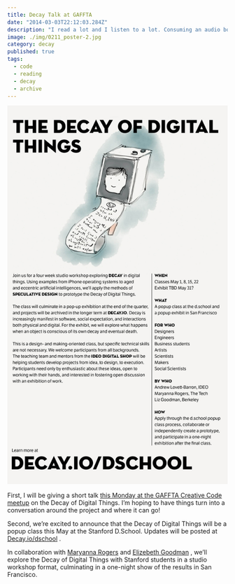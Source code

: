 ```yaml
---
title: Decay Talk at GAFFTA
date: "2014-03-03T22:12:03.284Z"
description: "I read a lot and I listen to a lot. Consuming an audio book isn’t the same as reading one, but I wanted to get an overview of it anyway. This is how I imported my audible library to Goodreads."
image: ./img/0211_poster-2.jpg
category: decay
published: true
tags:
  - code
  - reading
  - decay
  - archive
---
```


![](img/0211_poster-2.jpg)

First, I will be giving a short talk [this Monday at the GAFFTA Creative Code meetup](https://web.archive.org/web/20190612065150/http://grayarea.org/event/creative-code-meetup-x-w-johan-lindegaard-jasper-speicher-more-tba/) on the Decay of Digital Things. I’m hoping to have things turn into a conversation around the project and where it can go!

Second, we’re excited to announce that the Decay of Digital Things will be a popup class this May at the Stanford D.School. Updates will be posted at [Decay.io/dschool](https://web.archive.org/web/20190612065150/https://andrewlb.com/dschool) .

In collaboration with [Maryanna Rogers](https://web.archive.org/web/20190612065150/http://www.maryannarogers.com/) and [Elizebeth Goodman](https://web.archive.org/web/20190612065150/http://www.confectious.net/) , we’ll explore the Decay of Digital Things with Stanford students in a studio workshop format, culminating in a one-night show of the results in San Francisco.
